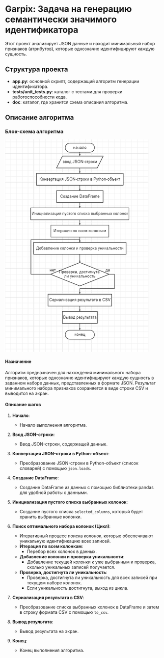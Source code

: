# Garpix: Задача на генерацию семантически значимого идентификатора

Этот проект анализирует JSON данные и находит минимальный набор признаков (атрибутов), которые однозначно идентифицируют каждую сущность.

## Структура проекта

- **app.py**: основной скрипт, содержащий алгоритм генерации идентификатора.
- **tests/unit_tests.py**: каталог с тестами для проверки работоспособности кода.
- **doc**: каталог, где хранится схема описания алгоритма.

## Описание алгоритма

### Блок-схема алгоритма

![Блок-схема алгоритма](doc/alg.png)



#### Назначение

Алгоритм предназначен для нахождения минимального набора признаков, которые однозначно идентифицируют каждую сущность в заданном наборе данных, представленных в формате JSON. Результат минимального набора признаков сохраняется в виде строки CSV и выводится на экран.

#### Описание шагов

1. **Начало**:
    - Начало выполнения алгоритма.

2. **Ввод JSON-строки**:
    - Ввод JSON-строки, содержащей данные.

3. **Конвертация JSON-строки в Python-объект**:
    - Преобразование JSON-строки в Python-объект (список словарей) с помощью `json.loads`.

4. **Создание DataFrame**:
    - Создание DataFrame из данных с помощью библиотеки pandas для удобной работы с данными.

5. **Инициализация пустого списка выбранных колонок**:
    - Создание пустого списка `selected_columns`, который будет хранить выбранные колонки.

6. **Поиск оптимального набора колонок (Цикл)**:
    - Итеративный процесс поиска колонок, которые обеспечивают уникальную идентификацию всех записей.
    - **Итерация по всем колонкам**:
        - Перебор всех колонок в данных.
    - **Добавление колонки и проверка уникальности**:
        - Добавление текущей колонки к уже выбранным и проверка, сколько уникальных записей получается.
    - **Проверка, достигнута ли уникальность**:
        - Проверка, достигнута ли уникальность для всех записей при текущем наборе колонок.
        - Если уникальность достигнута, выход из цикла.

7. **Сериализация результата в CSV**:
    - Преобразование списка выбранных колонок в DataFrame и затем в строку формата CSV с помощью `to_csv`.

8. **Вывод результата**:
    - Вывод результата на экран.

9. **Конец**:
    - Конец выполнения алгоритма.

